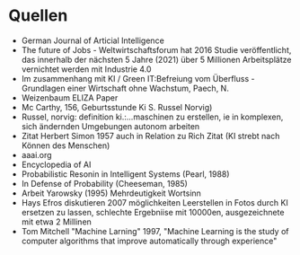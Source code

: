 # Quellen
- German Journal of Articial Intelligence
- The future of Jobs - Weltwirtschaftsforum hat 2016 Studie veröffentlicht, das innerhalb der nächsten 5 Jahre (2021) über 5 Millionen Arbeitsplätze vernichtet werden mit Industrie 4.0
- Im zusammenhang mit KI / Green IT:Befreiung vom Überfluss - Grundlagen einer Wirtschaft ohne Wachstum, Paech, N.
- Weizenbaum ELIZA Paper
- Mc Carthy, 156, Geburtsstunde Ki S. Russel Norvig)
- Russel, norvig: definition ki.:...maschinen zu erstellen, ie in komplexen, sich ändernden Umgebungen autonom arbeiten
- Zitat Herbert Simon 1957 auch in Relation zu Rich Zitat (KI strebt nach Können des Menschen)
- aaai.org
- Encyclopedia of AI
- Probabilistic Resonin in Intelligent Systems (Pearl, 1988)
- In Defense of Probability (Cheeseman, 1985)
- Arbeit Yarowsky (1995) Mehrdeutigkeit Wortsinn
- Hays Efros diskutieren 2007 möglichkeiten Leerstellen in Fotos durch KI ersetzen zu lassen, schlechte Ergebniise mit 10000en, ausgezeichnete mit etwa 2 Millinen
- Tom Mitchell "Machine Larning" 1997, "Machine Learning is the study of computer algorithms that improve automatically through experience"